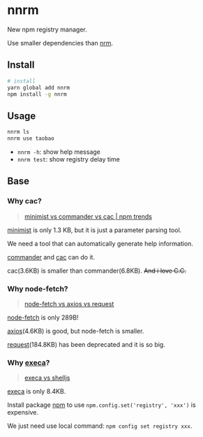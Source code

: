 # nnrm

New npm registry manager.

Use smaller dependencies than [nrm](https://github.com/Pana/nrm).

## Install

```sh
# install
yarn global add nnrm
npm install -g nnrm
```

## Usage

```sh
nnrm ls
nnrm use taobao
```

- `nnrm -h`: show help message
- `nnrm test`: show registry delay time

## Base

### Why cac?

> [minimist vs commander vs cac | npm trends](https://www.npmtrends.com/minimist-vs-commander-vs-cac)

[minimist](https://github.com/substack/minimist) is only 1.3 KB, but it is just a parameter parsing tool.

We need a tool that can automatically generate help information.

[commander](https://github.com/tj/commander.js) and [cac](https://github.com/cacjs/cac) can do it.

cac(3.6KB) is smaller than commander(6.8KB). ~~And i love C.C.~~

### Why node-fetch?

> [node-fetch vs axios vs request](https://www.npmtrends.com/node-fetch-vs-axios-vs-request)

[node-fetch](https://github.com/node-fetch/node-fetch) is only 289B!

[axios](https://github.com/axios/axios)(4.6KB) is good, but node-fetch is smaller.

[request](https://github.com/request/request)(184.8KB) has been deprecated and it is so big.

### Why [execa](https://github.com/sindresorhus/execa)?

> [execa vs shelljs](https://www.npmtrends.com/execa-vs-shelljs)

[execa](https://github.com/sindresorhus/execa) is only 8.4KB.

Install package [npm](https://www.npmjs.com/package/npm) to use `npm.config.set('registry', 'xxx')` is expensive.

We just need use local command: `npm config set registry xxx`.
